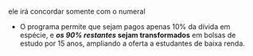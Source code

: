  ele irá concordar somente com o numeral

- O programa permite que sejam pagos apenas 10% da dívida em espécie, e **_os 90% restantes_ sejam transformados** em bolsas de estudo por 15 anos, ampliando a oferta a estudantes de baixa renda.